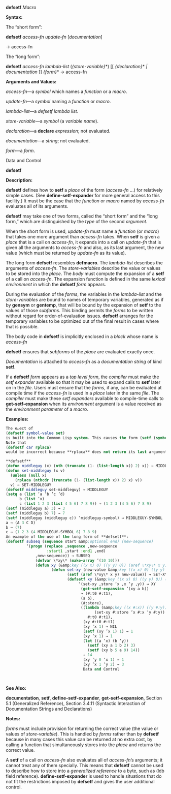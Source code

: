 **defsetf** *Macro* 



**Syntax:** 



The “short form”: 



**defsetf** *access-fn update-fn* [*documentation*] 



→  access-fn 



The “long form”: 



**defsetf** *access-fn lambda-list* (*\{store-variable\}*\*) [[ *\{declaration\}*\* *| documentation* ]] *\{form\}*\* →  access-fn 



**Arguments and Values:** 



*access-fn*—a *symbol* which names a *function* or a *macro*. 



*update-fn*—a *symbol* naming a *function* or *macro*. 



*lambda-list*—a *defsetf lambda list*. 



*store-variable*—a *symbol* (a *variable name*). 



*declaration*—a **declare** *expression*; not evaluated. 



*documentation*—a *string*; not evaluated. 



*form*—a *form*. 



Data and Control 



 



 



**defsetf** 



**Description:** 



**defsetf** defines how to **setf** a *place* of the form (*access-fn* ...) for relatively simple cases. (See **define-setf-expander** for more general access to this facility.) It must be the case that the *function* or *macro* named by *access-fn* evaluates all of its arguments. 



**defsetf** may take one of two forms, called the “short form” and the “long form,” which are distinguished by the *type* of the second *argument*. 



When the short form is used, *update-fn* must name a *function* (or *macro*) that takes one more argument than *access-fn* takes. When **setf** is given a *place* that is a call on *access-fn*, it expands into a call on *update-fn* that is given all the arguments to *access-fn* and also, as its last argument, the new value (which must be returned by *update-fn* as its value). 



The long form **defsetf** resembles **defmacro**. The *lambda-list* describes the arguments of *access-fn*. The *store-variables* describe the value or values to be stored into the *place*. The *body* must compute the expansion of a **setf** of a call on *access-fn*. The expansion function is defined in the same *lexical environment* in which the **defsetf** *form* appears. 



During the evaluation of the *forms*, the variables in the *lambda-list* and the *store-variables* are bound to names of temporary variables, generated as if by **gensym** or **gentemp**, that will be bound by the expansion of **setf** to the values of those *subforms*. This binding permits the *forms* to be written without regard for order-of-evaluation issues. **defsetf** arranges for the temporary variables to be optimized out of the final result in cases where that is possible. 



The body code in **defsetf** is implicitly enclosed in a *block* whose name is *access-fn* 



**defsetf** ensures that *subforms* of the *place* are evaluated exactly once. 



*Documentation* is attached to *access-fn* as a *documentation string* of kind **setf**. 



If a **defsetf** *form* appears as a *top level form*, the *compiler* must make the *setf expander* available so that it may be used to expand calls to **setf** later on in the *file*. Users must ensure that the *forms*, if any, can be evaluated at compile time if the *access-fn* is used in a *place* later in the same *file*. The *compiler* must make these *setf expanders* available to compile-time calls to **get-setf-expansion** when its *environment* argument is a value received as the *environment parameter* of a *macro*. 



**Examples:**
```lisp
The e↵ect of 
(defsetf symbol-value set) 
is built into the Common Lisp system. This causes the form (setf (symbol-value foo) fu) to expand into (set foo fu). 
Note that 
(defsetf car rplaca) 
would be incorrect because **rplaca** does not return its last argument. 

**defsetf** 
(defun middleguy (x) (nth (truncate (1- (list-length x)) 2) x)) → MIDDLEGUY 
(defun set-middleguy (x v) 
  (unless (null x) 
    (rplaca (nthcdr (truncate (1- (list-length x)) 2) x) v)) 
  v) → SET-MIDDLEGUY 
(defsetf middleguy set-middleguy) → MIDDLEGUY 
(setq a (list ’a ’b ’c ’d) 
      b (list ’x) 
      c (list 1 2 3 (list 4 5 6) 7 8 9)) → (1 2 3 (4 5 6) 7 8 9) 
(setf (middleguy a) 3) → 3 
(setf (middleguy b) 7) → 7 
(setf (middleguy (middleguy c)) ’middleguy-symbol) → MIDDLEGUY-SYMBOL 
a → (A 3 C D) 
b → (7) 
c → (1 2 3 (4 MIDDLEGUY-SYMBOL 6) 7 8 9) 
An example of the use of the long form of **defsetf**: 
(defsetf subseq (sequence start &amp;optional end) (new-sequence) 
		 ‘(progn (replace ,sequence ,new-sequence 
				  :start1 ,start :end1 ,end) 
			 ,new-sequence)) → SUBSEQ 
			 (defvar \*xy\* (make-array ’(10 10))) 
			 (defun xy (&amp;key ((x x) 0) ((y y) 0)) (aref \*xy\* x y)) → XY 
				    (defun set-xy (new-value &amp;key ((x x) 0) ((y y) 0)) 
						   (setf (aref \*xy\* x y) new-value)) → SET-XY 
						   (defsetf xy (&amp;key ((x x) 0) ((y y) 0)) (store) 
								‘(set-xy ,store ’x ,x ’y ,y)) → XY 
								 (get-setf-expansion ’(xy a b)) 
								 → (#:t0 #:t1), 
								 (a b), 
								 (#:store), 
								 ((lambda (&amp;key ((x #:x)) ((y #:y))) 
									   (set-xy #:store ’x #:x ’y #:y)) 
								    #:t0 #:t1), 
								  (xy #:t0 #:t1) 
								  (xy ’x 1) → NIL 
								  (setf (xy ’x 1) 1) → 1 
								  (xy ’x 1) → 1 
								  (let ((a ’x) (b ’y)) 
								    (setf (xy a 1 b 2) 3) 
								    (setf (xy b 5 a 9) 14)) 
								  → 14 
								  (xy ’y 0 ’x 1) → 1 
								  (xy ’x 1 ’y 2) → 3 
								  Data and Control 
								  
								  
```
**See Also:** 



**documentation**, **setf**, **define-setf-expander**, **get-setf-expansion**, Section 5.1 (Generalized Reference), Section 3.4.11 (Syntactic Interaction of Documentation Strings and Declarations) 



**Notes:** 



*forms* must include provision for returning the correct value (the value or values of *store-variable*). This is handled by *forms* rather than by **defsetf** because in many cases this value can be returned at no extra cost, by calling a function that simultaneously stores into the *place* and returns the correct value. 



A **setf** of a call on *access-fn* also evaluates all of *access-fn*’s arguments; it cannot treat any of them specially. This means that **defsetf** cannot be used to describe how to store into a *generalized reference* to a byte, such as (ldb field reference). **define-setf-expander** is used to handle situations that do not fit the restrictions imposed by **defsetf** and gives the user additional control. 



